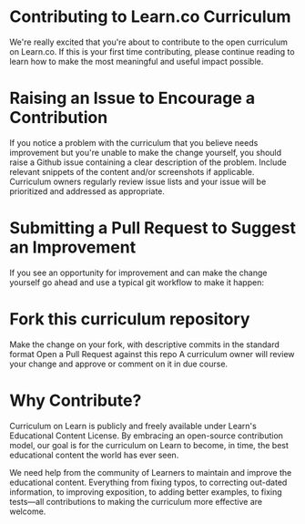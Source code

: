 # Contributing to Learn.co Curriculum
We're really excited that you're about to contribute to the open curriculum on Learn.co. If this is your first time contributing, please continue reading to learn how to make the most meaningful and useful impact possible.

# Raising an Issue to Encourage a Contribution
If you notice a problem with the curriculum that you believe needs improvement but you're unable to make the change yourself, you should raise a Github issue containing a clear description of the problem. Include relevant snippets of the content and/or screenshots if applicable. Curriculum owners regularly review issue lists and your issue will be prioritized and addressed as appropriate.

# Submitting a Pull Request to Suggest an Improvement
If you see an opportunity for improvement and can make the change yourself go ahead and use a typical git workflow to make it happen:

# Fork this curriculum repository
Make the change on your fork, with descriptive commits in the standard format
Open a Pull Request against this repo
A curriculum owner will review your change and approve or comment on it in due course.

# Why Contribute?
Curriculum on Learn is publicly and freely available under Learn's Educational Content License. By embracing an open-source contribution model, our goal is for the curriculum on Learn to become, in time, the best educational content the world has ever seen.

We need help from the community of Learners to maintain and improve the educational content. Everything from fixing typos, to correcting out-dated information, to improving exposition, to adding better examples, to fixing tests—all contributions to making the curriculum more effective are welcome.